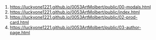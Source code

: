 <!-- https://github.com/luckyone1221/0053ArtMolbert -->

1. <https://luckyone1221.github.io/0053ArtMolbert/public/00-modals.html>
1. <https://luckyone1221.github.io/0053ArtMolbert/public/index.html>
1. <https://luckyone1221.github.io/0053ArtMolbert/public/02-prod-card.html>
1. <https://luckyone1221.github.io/0053ArtMolbert/public/03-author-page.html>
